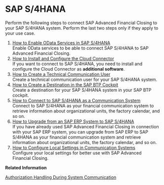 <!-- loio15a3a5b37bac425aaeae556e2077b0a8 -->

# SAP S/4HANA

Perform the following steps to connect SAP Advanced Financial Closing to your SAP S/4HANA system. Perform the last two steps only if they apply to your use case.

1.  [How to Enable OData Services in SAP S/4HANA](how-to-enable-odata-services-in-sap-s-4hana-fb5fe06.md "Enable OData services to be able to connect SAP S/4HANA to SAP Advanced Financial
                                                  Closing.")  
Enable OData services to be able to connect SAP S/4HANA to SAP Advanced Financial Closing.
2.  [How to Install and Configure the Cloud Connector](how-to-install-and-configure-the-cloud-connector-4cf0fb0.md "If you want to connect to SAP S/4HANA, you need to install and
		configure the Cloud Connector as additional software.")  
If you want to connect to SAP S/4HANA, you need to install and configure the Cloud Connector as **additional software**.
3.  [How to Create a Technical Communication User](how-to-create-a-technical-communication-user-c4a9b51.md "Create a technical communication user for your SAP S/4HANA system.")  
Create a technical communication user for your SAP S/4HANA system.
4.  [How to Create a Destination in the SAP BTP Cockpit](how-to-create-a-destination-in-the-sap-btp-cockpit-5c2b2f0.md "Create a destination for your SAP S/4HANA system in your SAP BTP cockpit.")  
Create a destination for your SAP S/4HANA system in your SAP BTP cockpit.
5.  [How to Connect to SAP S/4HANA as a Communication System](how-to-connect-to-sap-s-4hana-as-a-communication-system-34ec755.md "Connect to SAP S/4HANA as your
		financial communication system to retrieve information about organizational units, the
		factory calendar, and so on.")  
Connect to SAP S/4HANA as your financial communication system to retrieve information about organizational units, the factory calendar, and so on.
6.  [How to Upgrade from an SAP ERP System to SAP S/4HANA](how-to-upgrade-from-an-sap-erp-system-to-sap-s-4hana-1fdf114.md "If you have already used SAP Advanced Financial
                                                  Closing in connection with your SAP ERP system, you can upgrade from SAP ERP to SAP S/4HANA as
		your financial communication system and retrieve information about organizational units, the factory calendar, and so on.")  
If you have already used SAP Advanced Financial Closing in connection with your SAP ERP system, you can upgrade from SAP ERP to SAP S/4HANA as your financial communication system and retrieve information about organizational units, the factory calendar, and so on.
7.  [How to Configure Local Settings in Communication Systems](how-to-configure-local-settings-in-communication-systems-a3b374a.md "Configure your local settings for better use with SAP Advanced Financial
                                                  Closing.")  
Configure your local settings for better use with SAP Advanced Financial Closing.

**Related Information**  


[Authorization Handling During System Communication](../Security/authorization-handling-during-system-communication-c310348.md "Authorization handling during communication with an on-premise system.")

